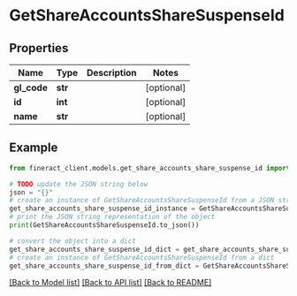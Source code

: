 # GetShareAccountsShareSuspenseId


## Properties

Name | Type | Description | Notes
------------ | ------------- | ------------- | -------------
**gl_code** | **str** |  | [optional] 
**id** | **int** |  | [optional] 
**name** | **str** |  | [optional] 

## Example

```python
from fineract_client.models.get_share_accounts_share_suspense_id import GetShareAccountsShareSuspenseId

# TODO update the JSON string below
json = "{}"
# create an instance of GetShareAccountsShareSuspenseId from a JSON string
get_share_accounts_share_suspense_id_instance = GetShareAccountsShareSuspenseId.from_json(json)
# print the JSON string representation of the object
print(GetShareAccountsShareSuspenseId.to_json())

# convert the object into a dict
get_share_accounts_share_suspense_id_dict = get_share_accounts_share_suspense_id_instance.to_dict()
# create an instance of GetShareAccountsShareSuspenseId from a dict
get_share_accounts_share_suspense_id_from_dict = GetShareAccountsShareSuspenseId.from_dict(get_share_accounts_share_suspense_id_dict)
```
[[Back to Model list]](../README.md#documentation-for-models) [[Back to API list]](../README.md#documentation-for-api-endpoints) [[Back to README]](../README.md)


